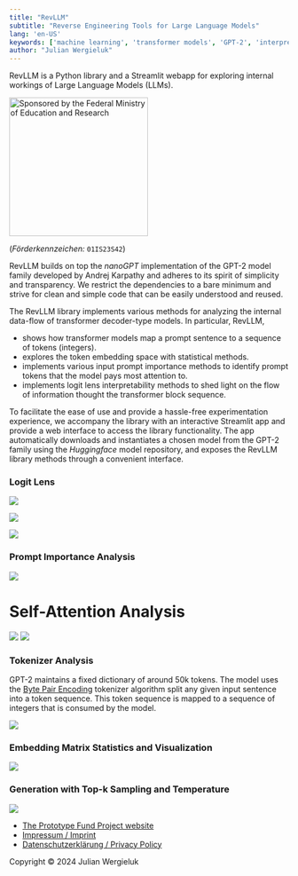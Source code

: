 ```yaml
---
title: "RevLLM"
subtitle: "Reverse Engineering Tools for Large Language Models"
lang: 'en-US'
keywords: ['machine learning', 'transformer models', 'GPT-2', 'interpretability', 'reverse engineering']
author: "Julian Wergieluk"
---
```


RevLLM is a Python library and a Streamlit webapp for exploring internal workings of Large Language Models (LLMs).

<img src="sponsored_by_the_federal_ministry_of_education_and_research.jpg" width="250" alt="Sponsored by the Federal Ministry of Education and Research"/>

(*Förderkennzeichen:* `01IS23S42`)

RevLLM builds on top the _nanoGPT_ implementation of the GPT-2 model family developed by Andrej Karpathy
and adheres to its spirit of simplicity and transparency. We restrict the dependencies to a 
bare minimum and strive for clean and simple code that can be easily understood and reused. 

The RevLLM library implements various methods for analyzing the internal data-flow
of transformer decoder-type models. In particular, RevLLM,

* shows how transformer models map a prompt sentence to a sequence of tokens (integers). 
* explores the token embedding space with statistical methods.
* implements various input prompt importance methods to identify prompt tokens that the model pays most attention to.
* implements logit lens interpretability methods to shed light on the flow of information thought the transformer block sequence.

To facilitate the ease of use and provide a hassle-free experimentation experience, we accompany 
the library with an interactive Streamlit app and provide a web interface to access the library functionality.
The app automatically downloads and instantiates a chosen model from the GPT-2 family using the _Huggingface_ model 
repository, and exposes the RevLLM library methods through a convenient interface.

### Logit Lens

![](logit-lens-1.png)

![](logit-lens-2.png)

![](logit-lens-3.png)

### Prompt Importance Analysis

![](prompt-importance-analysis.png)

# Self-Attention Analysis

![](multihead-self-attention-1.png)
![](multihead-self-attention-2.png)

### Tokenizer Analysis

GPT-2 maintains a fixed dictionary of around 50k tokens. The model uses the 
[Byte Pair Encoding](https://en.wikipedia.org/wiki/Byte_pair_encoding) 
tokenizer algorithm split any given input sentence into a token sequence. This token sequence is mapped to a 
sequence of integers that is consumed by the model.

![](tokenizer-analysis.png)

### Embedding Matrix Statistics and Visualization

![](embedding-matrix-insights.png)

### Generation with Top-k Sampling and Temperature

![](prompt-completition.png)

* [The Prototype Fund Project website](https://prototypefund.de/project/reverse-engineering-werkzeuge-fuer-sprachmodelle/)
* [Impressum / Imprint](imprint.html)
* [Datenschutzerklärung / Privacy Policy](privacy.html)

Copyright © 2024 Julian Wergieluk
